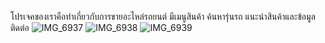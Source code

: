 โปรเจคของเราคือทำเกี่ยวกับการขายอะไหล่รถยนต์
มีเมนูสินค้า ค้นหารุ่นรถ แนะนำสินค้าและข้อมูลติดต่อ
![IMG_6937](https://github.com/user-attachments/assets/3db210c6-e0cb-413f-8c57-c8b206aa5753)
![IMG_6938](https://github.com/user-attachments/assets/c9f71faa-83ec-4810-9bab-74100e858b93)
![IMG_6939](https://github.com/user-attachments/assets/3f424f27-883e-4b88-a0ce-a65bc54f6bd1)

